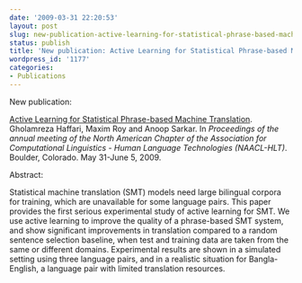```yaml
---
date: '2009-03-31 22:20:53'
layout: post
slug: new-publication-active-learning-for-statistical-phrase-based-machine-translation
status: publish
title: 'New publication: Active Learning for Statistical Phrase-based Machine Translation'
wordpress_id: '1177'
categories:
- Publications
---
```


New publication:

[Active Learning for Statistical Phrase-based Machine Translation](http://www.cs.sfu.ca/~anoop/papers/pdf/al-smt-naacl09.pdf). Gholamreza Haffari, Maxim Roy and Anoop Sarkar. In _Proceedings of the annual meeting of the North American Chapter of the Association for Computational Linguistics - Human Language Technologies (NAACL-HLT)_. Boulder, Colorado. May 31-June 5, 2009.

Abstract:

Statistical machine translation (SMT) models need large bilingual corpora for training, which are unavailable for some language pairs. This paper provides the first serious experimental study of active learning for SMT. We use active learning to improve the quality of a phrase-based SMT system, and show significant improvements in translation compared to a random sentence selection baseline, when test and training data are taken from the same or different domains. Experimental results are shown in a simulated setting using three language pairs, and in a realistic situation for Bangla-English, a language pair with limited translation resources.
